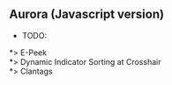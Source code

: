 ## Aurora (Javascript version)

* TODO:

*> E-Peek <br/>
*> Dynamic Indicator Sorting at Crosshair<br/>
*> Clantags
